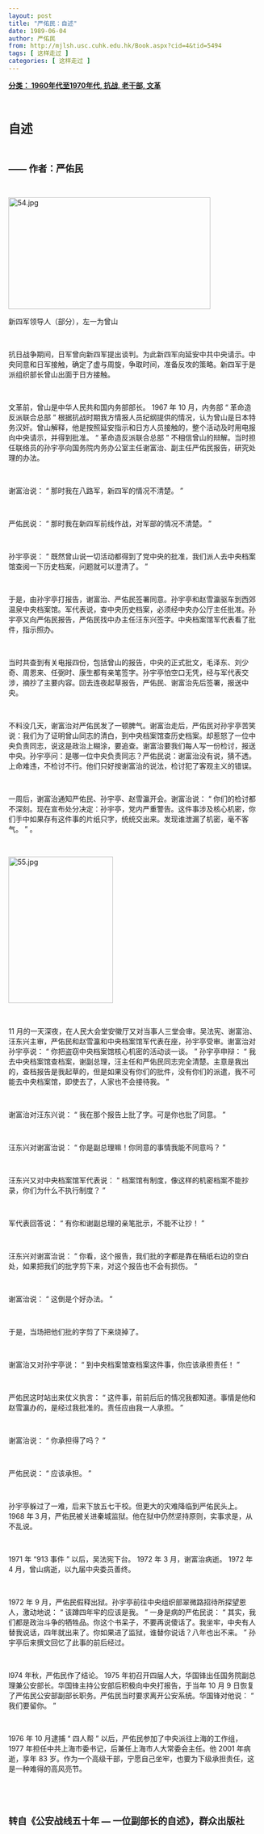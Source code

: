 ```yaml
---
layout: post
title: "严佑民：自述"
date: 1989-06-04
author: 严佑民
from: http://mjlsh.usc.cuhk.edu.hk/Book.aspx?cid=4&tid=5494
tags: [ 这样走过 ]
categories: [ 这样走过 ]
---
```


<div style="margin: 15px 10px 10px 0px;">
 <div>
  <span id="ctl00_ContentPlaceHolder1_chapter1_SubjectLabel" style="font-weight:bold;text-decoration:underline;">
   分类： 1960年代至1970年代, 抗战, 老干部, 文革
  </span>
 </div>
 <p class="p1">
  <b>
   <font size="5">
    <span class="s1">
    </span>
    <br/>
   </font>
  </b>
 </p>
 <p class="p2">
  <span class="s1">
   <b>
    <font size="5">
     自述
    </font>
   </b>
  </span>
 </p>
 <p class="p1">
  <b>
   <font size="4">
    <span class="s1">
    </span>
    <br/>
   </font>
  </b>
 </p>
 <p class="p2">
  <b>
   <font size="4">
    <span class="s2">
     ——
    </span>
    <span class="s1">
     作者：严佑民
    </span>
   </font>
  </b>
 </p>
 <p class="p1">
  <span class="s1">
  </span>
  <br/>
 </p>
 <p class="p3">
  <span class="s1">
   <img alt="54.jpg" border="0" height="221" src="/medias/contents/5494/54.jpg" width="400"/>
  </span>
 </p>
 <p class="p2">
  <span class="s1">
   新四军领导人（部分），左一为曾山
  </span>
 </p>
 <p class="p1">
  <span class="s1">
  </span>
  <br/>
 </p>
 <p class="p2">
  <span class="s1">
   抗日战争期间，日军曾向新四军提出谈判。为此新四军向延安中共中央请示。中央同意和日军接触，确定了虚与周旋，争取时间，准备反攻的策略。新四军于是派组织部长曾山出面于日方接触。
  </span>
 </p>
 <p class="p1">
  <span class="s1">
  </span>
  <br/>
 </p>
 <p class="p2">
  <span class="s1">
   文革前，曾山是中华人民共和国内务部部长。
  </span>
  <span class="s2">
   1967
  </span>
  <span class="s1">
   年
  </span>
  <span class="s2">
   10
  </span>
  <span class="s1">
   月，内务部
  </span>
  <span class="s2">
   “
  </span>
  <span class="s1">
   革命造反派联合总部
  </span>
  <span class="s2">
   ”
  </span>
  <span class="s1">
   根据抗战时期我方情报人员纪纲提供的情况，认为曾山是日本特务汉奸。曾山解释，他是按照延安指示和日方人员接触的，整个活动及时用电报向中央请示，并得到批准。
  </span>
  <span class="s2">
   “
  </span>
  <span class="s1">
   革命造反派联合总部
  </span>
  <span class="s2">
   ”
  </span>
  <span class="s1">
   不相信曾山的辩解。当时担任联络员的孙宇亭向国务院内务办公室主任谢富治、副主任严佑民报告，研究处理的办法。
  </span>
 </p>
 <p class="p1">
  <span class="s1">
  </span>
  <br/>
 </p>
 <p class="p2">
  <span class="s1">
   谢富治说：
  </span>
  <span class="s2">
   “
  </span>
  <span class="s1">
   那时我在八路军，新四军的情况不清楚。
  </span>
  <span class="s2">
   ”
  </span>
 </p>
 <p class="p1">
  <span class="s1">
  </span>
  <br/>
 </p>
 <p class="p2">
  <span class="s1">
   严佑民说：
  </span>
  <span class="s2">
   “
  </span>
  <span class="s1">
   那时我在新四军前线作战，对军部的情况不清楚。
  </span>
  <span class="s2">
   ”
  </span>
 </p>
 <p class="p1">
  <span class="s1">
  </span>
  <br/>
 </p>
 <p class="p2">
  <span class="s1">
   孙宇亭说：
  </span>
  <span class="s2">
   “
  </span>
  <span class="s1">
   既然曾山说一切活动都得到了党中央的批准，我们派人去中央档案馆查阅一下历史档案，问题就可以澄清了。
  </span>
  <span class="s2">
   ”
  </span>
 </p>
 <p class="p1">
  <span class="s1">
  </span>
  <br/>
 </p>
 <p class="p2">
  <span class="s1">
   于是，由孙宇亭打报告，谢富治、严佑民签署同意。孙宇亭和赵雪瀛驱车到西郊温泉中央档案馆。军代表说，查中央历史档案，必须经中央办公厅主任批准。孙宇亭又向严佑民报告，严佑民找中办主任汪东兴签字。中央档案馆军代表看了批件，指示照办。
  </span>
 </p>
 <p class="p1">
  <span class="s1">
  </span>
  <br/>
 </p>
 <p class="p2">
  <span class="s1">
   当时共查到有关电报四份，包括曾山的报告，中央的正式批文，毛泽东、刘少奇、周恩来、任弼时、康生都有亲笔签字。孙宇亭怕空口无凭，经与军代表交涉，摘抄了主要内容。回去连夜起草报告，严佑民、谢富治先后签署，报送中央。
  </span>
 </p>
 <p class="p1">
  <span class="s1">
  </span>
  <br/>
 </p>
 <p class="p2">
  <span class="s1">
   不料没几天，谢富治对严佑民发了一顿脾气。谢富治走后，严佑民对孙宇亭苦笑说：我们为了证明曾山同志的清白，到中央档案馆查历史档案。却惹怒了一位中央负责同志，说这是政治上糊涂，要追查。谢富治要我们每人写一份检讨，报送中央。孙宇亭问：是哪一位中央负责同志？严佑民说：谢富治没有说，猜不透。上命难违，不检讨不行。他们只好按谢富治的说法，检讨犯了客观主义的错误。
  </span>
 </p>
 <p class="p1">
  <span class="s1">
  </span>
  <br/>
 </p>
 <p class="p2">
  <span class="s1">
   一周后，谢富治通知严佑民、孙宇亭、赵雪瀛开会。谢富治说：
  </span>
  <span class="s2">
   “
  </span>
  <span class="s1">
   你们的检讨都不深刻。现在宣布处分决定：孙宇亭，党内严重警告。这件事涉及核心机密，你们手中如果存有这件事的片纸只字，统统交出来。发现谁泄漏了机密，毫不客气。
  </span>
  <span class="s2">
   ”
  </span>
  <span class="s1">
   。
  </span>
 </p>
 <p class="p1">
  <span class="s1">
  </span>
  <br/>
 </p>
 <p class="p3">
  <span class="s1">
   <img alt="55.jpg" border="0" height="290" src="/medias/contents/5494/55.jpg" width="207"/>
  </span>
 </p>
 <p class="p1">
  <span class="s1">
  </span>
  <br/>
 </p>
 <p class="p2">
  <span class="s2">
   11
  </span>
  <span class="s1">
   月的一天深夜，在人民大会堂安徽厅又对当事人三堂会审。吴法宪、谢富治、汪东兴主审，严佑民和赵雪瀛和中央档案馆军代表在座，孙宇亭受审。谢富治对孙宇亭说：
  </span>
  <span class="s2">
   “
  </span>
  <span class="s1">
   你把盗窃中央档案馆核心机密的活动谈一谈。
  </span>
  <span class="s2">
   ”
  </span>
  <span class="s1">
   孙宇亭申辩：
  </span>
  <span class="s2">
   “
  </span>
  <span class="s1">
   我去中央档案馆查档案，谢副总理，汪主任和严佑民同志完全清楚。主意是我出的，查档报告是我起草的，但是如果没有你们的批件，没有你们的派遣，我不可能去中央档案馆，即使去了，人家也不会接待我。
  </span>
  <span class="s2">
   ”
  </span>
 </p>
 <p class="p1">
  <span class="s1">
  </span>
  <br/>
 </p>
 <p class="p2">
  <span class="s1">
   谢富治对汪东兴说：
  </span>
  <span class="s2">
   “
  </span>
  <span class="s1">
   我在那个报告上批了字。可是你也批了同意。
  </span>
  <span class="s2">
   ”
  </span>
 </p>
 <p class="p1">
  <span class="s1">
  </span>
  <br/>
 </p>
 <p class="p2">
  <span class="s1">
   汪东兴对谢富治说：
  </span>
  <span class="s2">
   “
  </span>
  <span class="s1">
   你是副总理嘛！你同意的事情我能不同意吗？
  </span>
  <span class="s2">
   ”
  </span>
 </p>
 <p class="p1">
  <span class="s1">
  </span>
  <br/>
 </p>
 <p class="p2">
  <span class="s1">
   汪东兴又对中央档案馆军代表说：
  </span>
  <span class="s2">
   “
  </span>
  <span class="s1">
   档案馆有制度，像这样的机密档案不能抄录，你们为什么不执行制度？
  </span>
  <span class="s2">
   ”
  </span>
 </p>
 <p class="p1">
  <span class="s1">
  </span>
  <br/>
 </p>
 <p class="p2">
  <span class="s1">
   军代表回答说：
  </span>
  <span class="s2">
   “
  </span>
  <span class="s1">
   有你和谢副总理的亲笔批示，不能不让抄！
  </span>
  <span class="s2">
   ”
  </span>
 </p>
 <p class="p1">
  <span class="s1">
  </span>
  <br/>
 </p>
 <p class="p2">
  <span class="s1">
   汪东兴对谢富治说：
  </span>
  <span class="s2">
   “
  </span>
  <span class="s1">
   你看，这个报告，我们批的字都是靠在稿纸右边的空白处，如果把我们的批字剪下来，对这个报告也不会有损伤。
  </span>
  <span class="s2">
   ”
  </span>
 </p>
 <p class="p1">
  <span class="s1">
  </span>
  <br/>
 </p>
 <p class="p2">
  <span class="s1">
   谢富治说：
  </span>
  <span class="s2">
   “
  </span>
  <span class="s1">
   这倒是个好办法。
  </span>
  <span class="s2">
   ”
  </span>
 </p>
 <p class="p1">
  <span class="s1">
  </span>
  <br/>
 </p>
 <p class="p2">
  <span class="s1">
   于是，当场把他们批的字剪了下来烧掉了。
  </span>
 </p>
 <p class="p1">
  <span class="s1">
  </span>
  <br/>
 </p>
 <p class="p2">
  <span class="s1">
   谢富治又对孙宇亭说：
  </span>
  <span class="s2">
   “
  </span>
  <span class="s1">
   到中央档案馆查档案这件事，你应该承担责任！
  </span>
  <span class="s2">
   ”
  </span>
 </p>
 <p class="p1">
  <span class="s1">
  </span>
  <br/>
 </p>
 <p class="p2">
  <span class="s1">
   严佑民这时站出来仗义执言：
  </span>
  <span class="s2">
   “
  </span>
  <span class="s1">
   这件事，前前后后的情况我都知道。事情是他和赵雪瀛办的，是经过我批准的。责任应由我一人承担。
  </span>
  <span class="s2">
   ”
  </span>
 </p>
 <p class="p1">
  <span class="s1">
  </span>
  <br/>
 </p>
 <p class="p2">
  <span class="s1">
   谢富治说：
  </span>
  <span class="s2">
   “
  </span>
  <span class="s1">
   你承担得了吗？
  </span>
  <span class="s2">
   ”
  </span>
 </p>
 <p class="p1">
  <span class="s1">
  </span>
  <br/>
 </p>
 <p class="p2">
  <span class="s1">
   严佑民说：
  </span>
  <span class="s2">
   “
  </span>
  <span class="s1">
   应该承担。
  </span>
  <span class="s2">
   ”
  </span>
 </p>
 <p class="p1">
  <span class="s1">
  </span>
  <br/>
 </p>
 <p class="p2">
  <span class="s1">
   孙宇亭躲过了一难，后来下放五七干校。但更大的灾难降临到严佑民头上。
  </span>
  <span class="s2">
   1968
  </span>
  <span class="s1">
   年３月，严佑民被关进秦城监狱。他在狱中仍然坚持原则，实事求是，从不乱说。
  </span>
 </p>
 <p class="p1">
  <span class="s1">
  </span>
  <br/>
 </p>
 <p class="p2">
  <span class="s2">
   1971
  </span>
  <span class="s1">
   年
  </span>
  <span class="s2">
   “913
  </span>
  <span class="s1">
   事件
  </span>
  <span class="s2">
   ”
  </span>
  <span class="s1">
   以后，吴法宪下台。
  </span>
  <span class="s2">
   1972
  </span>
  <span class="s1">
   年
  </span>
  <span class="s2">
   3
  </span>
  <span class="s1">
   月，谢富治病逝。
  </span>
  <span class="s2">
   1972
  </span>
  <span class="s1">
   年
  </span>
  <span class="s2">
   4
  </span>
  <span class="s1">
   月，曾山病逝，以九届中央委员善终。
  </span>
 </p>
 <p class="p1">
  <span class="s1">
  </span>
  <br/>
 </p>
 <p class="p2">
  <span class="s2">
   1972
  </span>
  <span class="s1">
   年
  </span>
  <span class="s2">
   9
  </span>
  <span class="s1">
   月，严佑民假释出狱。孙宇亭前往中央组织部翠微路招待所探望恩人，激动地说：
  </span>
  <span class="s2">
   “
  </span>
  <span class="s1">
   该蹲四年牢的应该是我。
  </span>
  <span class="s2">
   ”
  </span>
  <span class="s1">
   一身是病的严佑民说：
  </span>
  <span class="s2">
   “
  </span>
  <span class="s1">
   其实，我们都是政治斗争的牺牲品。你这个书呆子，不要再说傻话了。我坐牢，中央有人替我说话，四年就出来了。你如果进了监狱，谁替你说话？八年也出不来。
  </span>
  <span class="s2">
   ”
  </span>
  <span class="s1">
   孙宇亭后来撰文回忆了此事的前后经过。
  </span>
 </p>
 <p class="p1">
  <span class="s1">
  </span>
  <br/>
 </p>
 <p class="p2">
  <span class="s2">
   l974
  </span>
  <span class="s1">
   年秋，严佑民作了结论。
  </span>
  <span class="s2">
   1975
  </span>
  <span class="s1">
   年初召开四届人大，华国锋出任国务院副总理兼公安部长。华国锋主持公安部后积极向中央打报告，于当年
  </span>
  <span class="s2">
   10
  </span>
  <span class="s1">
   月
  </span>
  <span class="s2">
   9
  </span>
  <span class="s1">
   日恢复了严佑民公安部副部长职务。严佑民当时要求离开公安系统。华国锋对他说：
  </span>
  <span class="s2">
   “
  </span>
  <span class="s1">
   我们要留你。
  </span>
  <span class="s2">
   ”
  </span>
 </p>
 <p class="p1">
  <span class="s1">
  </span>
  <br/>
 </p>
 <p class="p2">
  <span class="s2">
   1976
  </span>
  <span class="s1">
   年
  </span>
  <span class="s2">
   10
  </span>
  <span class="s1">
   月逮捕
  </span>
  <span class="s2">
   “
  </span>
  <span class="s1">
   四人帮
  </span>
  <span class="s2">
   ”
  </span>
  <span class="s1">
   以后，严佑民参加了中央派往上海的工作组，
  </span>
  <span class="s2">
   1977
  </span>
  <span class="s1">
   年担任中共上海市委书记，后兼任上海市人大常委会主任。他
  </span>
  <span class="s2">
   2001
  </span>
  <span class="s1">
   年病逝，享年
  </span>
  <span class="s2">
   83
  </span>
  <span class="s1">
   岁。作为一个高级干部，宁愿自己坐牢，也要为下级承担责任，这是一种难得的高风亮节。
  </span>
 </p>
 <p class="p1">
  <span class="s1">
  </span>
  <br/>
 </p>
 <p class="p1">
  <b>
   <font size="4">
    <span class="s1">
    </span>
    <br/>
   </font>
  </b>
 </p>
 <p class="p2">
  <b>
   <font size="4">
    <span class="s1">
     转自《公安战线五十年
    </span>
    <span class="s2">
     —
    </span>
    <span class="s1">
     一位副部长的自述》，群众出版社
    </span>
   </font>
  </b>
 </p>
</div>


